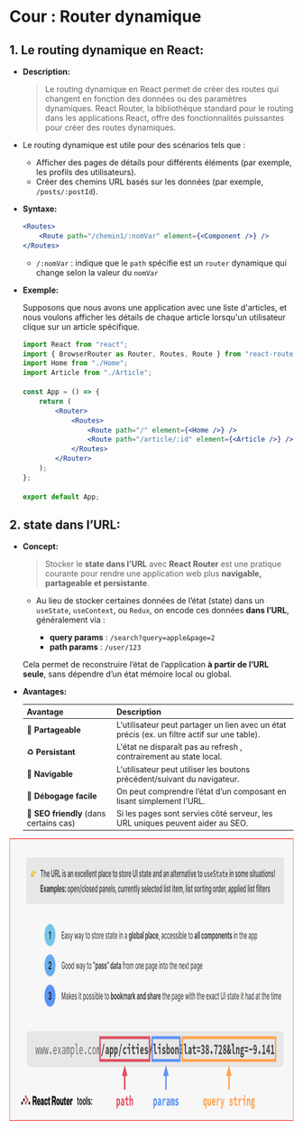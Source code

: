 # Cour : **Router dynamique**

## 1. **Le routing dynamique en React:**

-   **Description:**

    > Le routing dynamique en React permet de créer des routes qui changent en fonction des données ou des paramètres dynamiques. React Router, la bibliothèque standard pour le routing dans les applications React, offre des fonctionnalités puissantes pour créer des routes dynamiques.

-   Le routing dynamique est utile pour des scénarios tels que :

    -   Afficher des pages de détails pour différents éléments (par exemple, les profils des utilisateurs).
    -   Créer des chemins URL basés sur les données (par exemple, `/posts/:postId`).

-   **Syntaxe:**

    ```jsx
    <Routes>
    	<Route path="/chemin1/:nomVar" element={<Component />} />
    </Routes>
    ```

    -   `/:nomVar` : indique que le `path` spécifie est un `router` dynamique qui change selon la valeur du `nomVar`

-   **Exemple:**

    Supposons que nous avons une application avec une liste d'articles, et nous voulons afficher les détails de chaque article lorsqu'un utilisateur clique sur un article spécifique.

    ```jsx
    import React from "react";
    import { BrowserRouter as Router, Routes, Route } from "react-router-dom";
    import Home from "./Home";
    import Article from "./Article";

    const App = () => {
    	return (
    		<Router>
    			<Routes>
    				<Route path="/" element={<Home />} />
    				<Route path="/article/:id" element={<Article />} />
    			</Routes>
    		</Router>
    	);
    };

    export default App;
    ```

## 2. **state dans l’URL:**

-   **Concept:**

    > Stocker le **state dans l’URL** avec **React Router** est une pratique courante pour rendre une application web plus **navigable, partageable et persistante**.

    -   Au lieu de stocker certaines données de l’état (state) dans un `useState`, `useContext`, ou `Redux`, on encode ces données **dans l’URL**, généralement via :

        -   **query params** : `/search?query=apple&page=2`
        -   **path params** : `/user/123`

    Cela permet de reconstruire l’état de l’application **à partir de l’URL seule**, sans dépendre d’un état mémoire local ou global.

-   **Avantages:**

    | Avantage                                | Description                                                                                  |
    | --------------------------------------- | -------------------------------------------------------------------------------------------- |
    | 🔗 **Partageable**                      | L'utilisateur peut partager un lien avec un état précis (ex. un filtre actif sur une table). |
    | ♻️ **Persistant**                       | L'état ne disparaît pas au refresh , contrairement au state local.                           |
    | 📌 **Navigable**                        | L'utilisateur peut utiliser les boutons précédent/suivant du navigateur.                     |
    | 🧪 **Débogage facile**                  | On peut comprendre l’état d’un composant en lisant simplement l’URL.                         |
    | 🚀 **SEO friendly** (dans certains cas) | Si les pages sont servies côté serveur, les URL uniques peuvent aider au SEO.                |

<img src="./image.png" alt="React Router" height="500" />

<!-- ![alt text](image.png) -->
